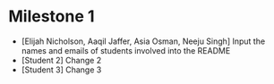 # Milestone 1

- [Elijah Nicholson, Aaqil Jaffer, Asia Osman, Neeju Singh] Input the names and emails of students involved into the README
- [Student 2] Change 2
- [Student 3] Change 3
